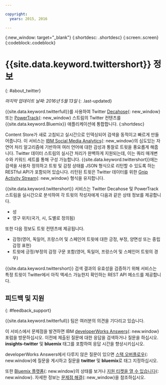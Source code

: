 ```yaml
---

copyright:
  years: 2015, 2016

---
```


{:new_window: target="_blank"}
{:shortdesc: .shortdesc}
{:screen:.screen}
{:codeblock:.codeblock}

# {{site.data.keyword.twittershort}} 정보
{: #about_twitter}

*마지막 업데이트 날짜: 2016년 5월 13일*
{: .last-updated}

{{site.data.keyword.twitterfull}}를 사용하여 Twitter [Decahose](http://support.gnip.com/apis/firehose/overview.html){: new_window} 또는 [PowerTrack](http://support.gnip.com/apis/powertrack/overview.html){: new_window} 스트림의 Twitter 컨텐츠를 {{site.data.keyword.Bluemix}} 애플리케이션에 통합합니다.
{:shortdesc}

Content Store가 새로 고침되고 실시간으로 인덱싱되어 검색을 동적이고 빠르게 만들어줍니다. 이 서비스는 [IBM Social Media Analytics](http://www.ibm.com/software/products/en/social-media-analytics/){: new_window}의 심도있는 자연어 처리 알고리즘에 기반하여 여러 언어에 대한 감성과 통찰로 트윗을 풍요롭게 해줍니다. Twitter 데이터 스트림의 실시간 처리가 완벽하게 지원되는데, 이는 쿼리 매개변수와 키워드 세트를 통해 구성 가능합니다. {{site.data.keyword.twittershort}}에는 검색을 사용자 정의하고 트윗 및 감정 상태를 JSON 형식으로 리턴할 수 있도록 하는 RESTful API가 포함되어 있습니다. 리턴된 트윗은 Twitter 데이터를 위한 [Gnip Activity Stream](http://support.gnip.com/sources/twitter/data_format.html){: new_window} 형식을 유지합니다.

{{site.data.keyword.twittershort}} 서비스는 Twitter Decahose 및 PowerTrack 스트림을 실시간으로 분석하여 각 트윗의 작성자에게 다음과 같은 상태 정보를 제공합니다.
* 성
* 영구 위치(국가, 시, 도별로 정의됨)

또한 다음 정보도 트윗 컨텐츠에 제공됩니다. 

* 감정(영어, 독일어, 프랑스어 및 스페인어 트윗에 대한 긍정, 부정, 양면성 또는 중립 감정 표현) 
* 트윗에 긍정/부정의 감정 구문 포함(영어, 독일어, 프랑스어 및 스페인어 트윗의 경우) 

{{site.data.keyword.twittershort}} 검색 결과의 유효성을 검증하기 위해 서비스는 특정 트윗이 Twitter에서 아직 액세스 가능한지 확인하는 REST API 메소드를 제공합니다.  

## 피드백 및 지원 
{: #feedback_support}

{{site.data.keyword.twitterfull}} 팀은 여러분의 의견을 기다리고 있습니다. 

이 서비스에서 문제점을 발견하면
IBM [developerWorks Answers](https://developer.ibm.com/answers/topics/insights-twitter/?smartspace=bluemix){: new.window} 포럼을 방문하십시오. 이전에 제출된 질문에 대한 응답을 검색하거나 질문을 하십시오.
**insights-twitter** 및 **bluemix** 태그를 포함하여 응답 시간을 향상시키십시오. 

developerWorks Answers에서 다루지 않은 질문이 있으면
[스택 오버플로우](http://stackoverflow.com/search?q=twitter+bluemix){: new.window}에 질문을 게시하고 질문을 **twitter** 및 **bluemix**로 태그 지정하십시오. 

또한 [Bluemix 플랫폼](https://developer.ibm.com/bluemix/support/#status){: new.window}의 상태를 보거나
[지원 티켓을 열 수 있습니다](https://cloudoe.support.ibmcloud.com/ics/support/default.asp?deptid=31036&offering=ibmbluemix){: new.window}. 자세한 정보는 [문제점 해결](https://console.{DomainName}/docs/troubleshoot/troubleshoot.html){: new_window}을 참조하십시오. 
